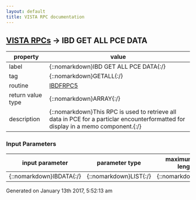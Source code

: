 ```yaml
---
layout: default
title: VISTA RPC documentation
---
```




## [VISTA RPCs](TableOfContent.md) &#8594; IBD GET ALL PCE DATA 

 property | value 
--- | --- 
 label | {::nomarkdown}IBD GET ALL PCE DATA{:/}
 tag | {::nomarkdown}GETALL{:/}
 routine | [IBDFRPC5](http://code.osehra.org/dox/Routine_IBDFRPC5_source.html)
 return value type | {::nomarkdown}ARRAY{:/}
 description | {::nomarkdown}This RPC is used to retrieve all data in PCE for a particlar encounterformatted for display in a memo component.{:/}

### Input Parameters

| input parameter | parameter type | maximum data length | required | description | 
| --- | --- | --- | --- | --- | 
| {::nomarkdown}IBDATA{:/} | {::nomarkdown}LIST{:/} | {::nomarkdown}80{:/} | {::nomarkdown}true{:/} |  | 




 Generated on January 13th 2017, 5:52:13 am